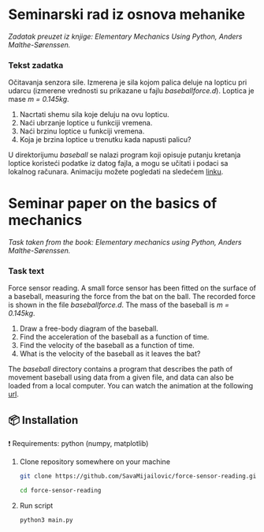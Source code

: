 # Seminarski rad iz osnova mehanike

_Zadatak preuzet iz knjige: Elementary Mechanics Using Python, Anders Malthe-Sørenssen._

### Tekst zadatka

Očitavanja senzora sile. Izmerena je sila kojom palica deluje na lopticu pri udarcu (izmerene vrednosti
su prikazane u fajlu _baseballforce.d_). Loptica je mase _m = 0.145kg_.

1. Nacrtati shemu sila koje deluju na ovu lopticu.
2. Naći ubrzanje loptice u funkciji vremena.
3. Naći brzinu loptice u funkciji vremena.
4. Koja je brzina loptice u trenutku kada napusti palicu?

U direktorijumu _baseball_ se nalazi program koji opisuje putanju kretanja
loptice koristeći podatke iz datog fajla, a mogu se učitati i podaci sa lokalnog računara.
Animaciju možete pogledati na sledećem [linku](http://alas.math.rs/~mi19168/baseball).


# Seminar paper on the basics of mechanics

_Task taken from the book: Elementary mechanics using Python, Anders Malthe-Sørenssen._

### Task text

Force sensor reading. A small force sensor has been fitted on the surface of a
baseball, measuring the force from the bat on the ball. 
The recorded force is shown in the file _baseballforce.d_. 
The mass of the baseball is _m = 0.145kg_.

1. Draw a free-body diagram of the baseball.
2. Find the acceleration of the baseball as a function of time.
3. Find the velocity of the baseball as a function of time.
4. What is the velocity of the baseball as it leaves the bat?

The _baseball_ directory contains a program that describes the path of movement
baseball using data from a given file, and data can also be loaded from a local computer. 
You can watch the animation at the following [url](http://alas.math.rs/~mi19168/baseball).

## :package: Installation
:exclamation: Requirements: python (numpy, matplotlib)

1. Clone repository somewhere on your machine

    ```sh
    git clone https://github.com/SavaMijailovic/force-sensor-reading.git

    ```
    ```sh
    cd force-sensor-reading
    ```
2. Run script

    ```sh
    python3 main.py

    ```